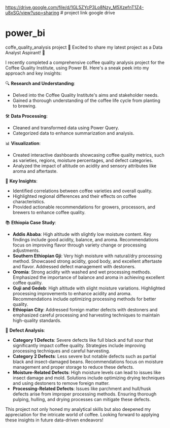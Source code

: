 https://drive.google.com/file/d/1GL5ZYcP3Lo8Nzy_M5XzefnT1Z4-u8xSG/view?usp=sharing    # project link google drive

# power_bi
coffe_quality_analysis project 
🚀 Excited to share my latest project as a Data Analyst Aspirant! 🚀

I recently completed a comprehensive coffee quality analysis project for the Coffee Quality Institute, using Power BI. Here's a sneak peek into my approach and key insights:

🔍 **Research and Understanding**:
- Delved into the Coffee Quality Institute's aims and stakeholder needs.
- Gained a thorough understanding of the coffee life cycle from planting to brewing.

🛠️ **Data Processing**:
- Cleaned and transformed data using Power Query.
- Categorized data to enhance summarization and analysis.

📊 **Visualization**:
- Created interactive dashboards showcasing coffee quality metrics, such as varieties, regions, moisture percentages, and defect categories.
- Analyzed the impact of altitude on acidity and sensory attributes like aroma and aftertaste.

🌟 **Key Insights**:
- Identified correlations between coffee varieties and overall quality.
- Highlighted regional differences and their effects on coffee characteristics.
- Provided actionable recommendations for growers, processors, and brewers to enhance coffee quality.

📚 **Ethiopia Case Study**:
- **Addis Ababa**: High altitude with slightly low moisture content. Key findings include good acidity, balance, and aroma. Recommendations focus on improving flavor through variety change or processing adjustments.
- **Southern Ethiopian Gji**: Very high moisture with natural/dry processing method. Showcased strong acidity, good body, and excellent aftertaste and flavor. Addressed defect management with destoners.
- **Oromia**: Strong acidity with washed and wet processing methods. Emphasized the importance of balance and aroma in achieving excellent coffee quality.
- **Guji and Gedeb**: High altitude with slight moisture variations. Highlighted processing improvements to enhance acidity and aroma. Recommendations include optimizing processing methods for better quality.
- **Ethiopian City**: Addressed foreign matter defects with destoners and emphasized careful processing and harvesting techniques to maintain high-quality standards.

🚨 **Defect Analysis**:
- **Category 1 Defects**: Severe defects like full black and full sour that significantly impact coffee quality. Strategies include improving processing techniques and careful harvesting.
- **Category 2 Defects**: Less severe but notable defects such as partial black and insect-damaged beans. Recommendations focus on moisture management and proper storage to reduce these defects.
- **Moisture-Related Defects**: High moisture levels can lead to issues like insect damage and mold. Solutions include optimizing drying techniques and using destoners to remove foreign matter.
- **Processing-Related Defects**: Issues like parchment and hull/husk defects arise from improper processing methods. Ensuring thorough pulping, hulling, and drying processes can mitigate these defects.

This project not only honed my analytical skills but also deepened my appreciation for the intricate world of coffee. Looking forward to applying these insights in future data-driven endeavors!
